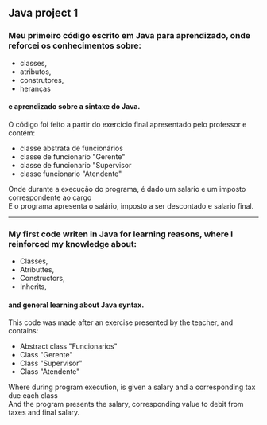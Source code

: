 ## Java project 1

### Meu primeiro código escrito em Java para aprendizado, onde reforcei os conhecimentos sobre:
+ classes,
+ atributos, 
+ construtores, 
+ heranças
#### e aprendizado sobre a sintaxe do Java.

O código foi feito a partir do exercicio final apresentado pelo professor e contém:
+ classe abstrata de funcionários
+ classe de funcionario "Gerente"
+ classe de funcionario "Supervisor
+ classe funcionario "Atendente"

Onde durante a execução do programa, é dado um salario e um imposto correspondente ao cargo<br />
E o programa apresenta o salário, imposto a ser descontado e salario final.



--------------------------------------------------------------------------------------------

### My first code writen in Java for learning reasons, where I reinforced my knowledge about:
+ Classes,
+ Atributtes,
+ Constructors,
+ Inherits,
#### and general learning about Java syntax.

This code was made after an exercise presented by the teacher, and contains:
+ Abstract class "Funcionarios"
+ Class "Gerente"
+ Class "Supervisor"
+ Class "Atendente"

Where during program execution, is given a salary and a corresponding tax due each class<br />
And the program presents the salary, corresponding value to debit from taxes and final salary.
